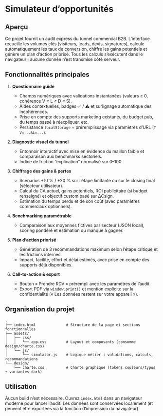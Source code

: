 # Simulateur d’opportunités

## Aperçu

Ce projet fournit un audit express du tunnel commercial B2B. L’interface recueille les volumes clés (visiteurs, leads, devis,
signatures), calcule automatiquement les taux de conversion, chiffre les gains potentiels et génère un plan d’action priorisé.
Tous les calculs s’exécutent dans le navigateur ; aucune donnée n’est transmise côté serveur.

## Fonctionnalités principales

1. **Questionnaire guidé**
   - Champs numériques avec validations instantanées (valeurs ≥ 0, cohérence V ≥ L ≥ D ≥ S).
   - Aides contextuelles, badges ✅ / ⚠️ et surlignage automatique des incohérences.
   - Prise en compte des supports marketing existants, du budget pub, du temps passé à réexpliquer, etc.
   - Persistance `localStorage` + préremplissage via paramètres d’URL (`?V=...&L=...`).

2. **Diagnostic visuel du tunnel**
   - Entonnoir interactif avec mise en évidence du maillon faible et comparaison aux benchmarks sectoriels.
   - Indice de friction “explication” normalisé sur 0–100.

3. **Chiffrage des gains & pertes**
   - Scénarios +10 % / +20 % sur l’étape limitante ou sur le closing final (sélecteur utilisateur).
   - Calcul du CA actuel, gains potentiels, ROI publicitaire (si budget renseigné) et objectif custom basé sur ΔCsign.
   - Estimation du temps perdu et de son coût (avec paramètres commerciaux optionnels).

4. **Benchmarking paramétrable**
   - Comparaison aux moyennes fictives par secteur (JSON local), scoring pondéré et estimation du manque à gagner.

5. **Plan d’action priorisé**
   - Génération de 3 recommandations maximum selon l’étape critique et les frictions internes.
   - Impact, facilité, effort et délai estimés, avec prise en compte des supports déjà disponibles.

6. **Call-to-action & export**
   - Bouton « Prendre RDV » prérempli avec les paramètres de l’audit.
   - Export PDF via `window.print()` et mention explicite sur la confidentialité (« Les données restent sur votre appareil »).

## Organisation du projet

```
.
├── index.html              # Structure de la page et sections fonctionnelles
├── assets/
│   ├── css/
│   │   └── app.css         # Layout et composants (consomme design/charte.css)
│   └── js/
│       └── simulator.js    # Logique métier : validations, calculs, recommandations
└── design/
    └── charte.css          # Charte graphique (tokens couleurs/typos + variantes dark)
```

## Utilisation

Aucun build n’est nécessaire. Ouvrez `index.html` dans un navigateur moderne pour lancer l’audit. Les données sont conservées
localement (et peuvent être exportées via la fonction d’impression du navigateur).
